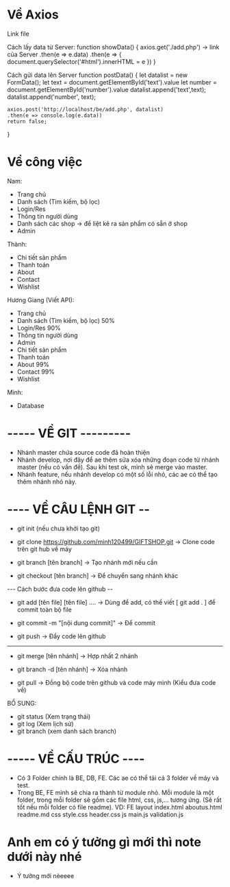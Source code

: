 # Về Axios
  Link file
<script src="https://cdn.jsdelivr.net/npm/axios/dist/axios.min.js"></script>

  Cách lấy data từ Server:
function showData() {
    axios.get('./add.php') -> link của Server
    .then(e => e.data)
    .then(e => {
        document.querySelector('#html').innerHTML = e
    })
}

 Cách gửi data lên Server
function postData() {
    let datalist = new FormData();
    let text = document.getElementById('text').value
    let number = document.getElementById('number').value
    datalist.append('text',text);
    datalist.append('number', text);

    axios.post('http://localhost/be/add.php', datalist)
    .then(e => console.log(e.data))
    return false;
}
# Về công việc

Nam:

- Trang chủ
- Danh sách (Tìm kiếm, bộ lọc)
- Login/Res
- Thông tin người dùng
- Danh sách các shop -> để liệt kê ra sản phẩm có sẵn ở shop
- Admin

Thành:

- Chi tiết sản phẩm
- Thanh toán
- About
- Contact
- Wishlist

Hương Giang (Viết API):

- Trang chủ
- Danh sách (Tìm kiếm, bộ lọc) 50%
- Login/Res 90%
- Thông tin người dùng
- Admin
- Chi tiết sản phẩm
- Thanh toán
- About 99%
- Contact 99%
- Wishlist

Minh:

- Database

# ----- VỀ GIT ---------

- Nhánh master chứa source code đã hoàn thiện
- Nhánh develop, nơi đây để ae thêm sửa xóa những đoạn code từ nhánh master (nếu có vấn đề). Sau khi test ok, mình sẽ merge vào master.
- Nhánh feature, nếu nhánh develop có một số lỗi nhỏ, các ae có thể tạo thêm nhánh nhỏ này.

# ---- VỀ CÂU LỆNH GIT --

- git init (nếu chưa khởi tạo git)
- git clone https://github.com/minh120499/GIFTSHOP.git
  -> Clone code trên git hub về máy

- git branch [tên branch]
  -> Tạo nhánh mới nếu cần

- git checkout [tên branch]
  -> Để chuyển sang nhánh khác

--- Cách bước đưa code lên github --

- git add [tên file] [tên file] ....
  -> Dùng để add, có thể viết [ git add . ] để commit toàn bộ file

- git commit -m "[nội dung commit]"
  -> Để commit

- git push
  -> Đẩy code lên github

---

- git merge [tên nhánh]
  -> Hợp nhất 2 nhánh

- git branch -d [tên nhánh]
  -> Xóa nhánh

- git pull
  -> Đồng bộ code trên github và code máy mình (Kiểu đưa code về)

BỔ SUNG:

- git status (Xem trạng thái)
- git log (Xem lịch sử)
- git branch (xem danh sách branch)

# ----- VỀ CẤU TRÚC ----

- Có 3 Folder chính là BE, DB, FE. Các ae có thể tải cả 3 folder về máy và test.
- Trong BE, FE mình sẽ chia ra thành từ module nhỏ. Mỗi module là một folder, trong mỗi folder sẽ gồm các file html, css, js,... tương ứng. (Sẽ rất tốt nếu mỗi folder có file readme).
  VD: FE
  layout
  index.html
  aboutus.html
  readme.md
  css
  style.css
  header.css
  js
  main.js
  validation.js

# Anh em có ý tưởng gì mới thì note dưới này nhé

- Ý tưởng mới nèeeee
